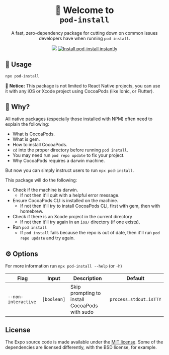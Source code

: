 <!-- Title -->
<h1 align="center">
👋 Welcome to <br><code>pod-install</code>
</h1>

<p align="center">A fast, zero-dependency package for cutting down on common issues developers have when running <code>pod install</code>.</p>

<p align="center">
  <img src="https://flat.badgen.net/packagephobia/install/pod-install">
  
  <a href="https://www.npmjs.com/package/pod-install">
    <img alt="Install pod-install instantly" src="https://flat.badgen.net/npm/dw/pod-install" target="_blank" />
  </a>
</p>


<!-- Body -->

## 🚀 Usage

```sh
npx pod-install
```

👋 **Notice:** This package is not limited to React Native projects, you can use it with any iOS or Xcode project using CocoaPods (like Ionic, or Flutter).

## 🤔 Why?

All native packages (especially those installed with NPM) often need to explain the following:

- What is CocoaPods.
- What is gem.
- How to install CocoaPods.
- `cd` into the proper directory before running `pod install`.
- You may need run `pod repo update` to fix your project.
- Why CocoaPods requires a darwin machine.

But now you can simply instruct users to run `npx pod-install`.

This package will do the following:

- Check if the machine is darwin. 
  - If not then it'll quit with a helpful error message.
- Ensure CocoaPods CLI is installed on the machine.
  - If not then it'll try to install CocoaPods CLI, first with gem, then with homebrew.
- Check if there is an Xcode project in the current directory
  - If not then it'll try again in an `ios/` directory (if one exists).
- Run `pod install`
  - If `pod install` fails because the repo is out of date, then it'll run `pod repo update` and try again. 

## ⚙️ Options

For more information run `npx pod-install --help` (or `-h`)

| Flag                | Input       | Description                                   | Default                |
| ------------------- | ----------- | --------------------------------------------- | ---------------------- |
| `--non-interactive` | `[boolean]` | Skip prompting to install CocoaPods with sudo | `process.stdout.isTTY` |

## License

The Expo source code is made available under the [MIT license](LICENSE). Some of the dependencies are licensed differently, with the BSD license, for example.

